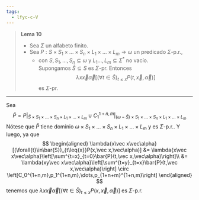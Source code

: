 ```yaml
---
tags:
  - lfyc-c-V
---
```

> **Lema 10**  
> - Sea $\Sigma$ un alfabeto finito. 
> - Sea $P:S\times S_1\times\dots\times S_n\times L_1\times\dots\times L_m\to\omega$ un predicado $\Sigma$-p.r., 
>     - con $S,S_1,\dots,S_n\subseteq\omega$ y $L_1\dots,L_m\subseteq\Sigma^*$ no vacío.  
> Supongamos $\bar S\subseteq S$ es $\Sigma$-pr. Entonces $$\lambda x\vec x\vec\alpha\left[(\forall t\in\bar{S})_{t\leq x} P(t,\vec x,\vec\alpha)\right]$$ es $\Sigma$-pr.

 - - - 
Sea $$\bar{P}=P|_{\bar{S}\times{S_1}\times\dots\times{S_n}\times{L_1}\times\dots\times{L_m}}\cup{C^{1+n,m}_{1}}|_{(\omega-\bar{S})\times{S_1}\times\dots\times{S_n}\times{L_1}\times\dots\times{L_m}}$$
Nótese que $\bar{P}$ tiene dominio $\omega\times{S_1}\times\dots\times{S_n}\times{L_1}\times\dots\times{L_m}$ y es $\Sigma$-p.r.. Y luego, ya que
$$
\begin{aligned}
\lambda{x\vec x\vec\alpha}[(\forall{t}\in\bar{S})_{t\leq{x}}P(x,\vec x,\vec\alpha)] 
&= \lambda{x\vec x\vec\alpha}\left[\sum^{t=x}_{t=0}\bar{P}(t,\vec x,\vec\alpha)\right]\\
&= \lambda{xy\vec x\vec\alpha}\left[\sum^{t=y}_{t=x}\bar{P}(t,\vec x,\vec\alpha)\right] \circ \left[C_0^{1+n,m},p_1^{1+n,m},\dots,p_{1+n+m}^{1+n,m}\right]
\end{aligned}
$$
tenemos que $\lambda{x\vec x\vec\alpha}[(\forall{t}\in\bar{S})_{t\leq{x}}P(x,\vec x,\vec\alpha)]$ es $\Sigma$-p.r. 